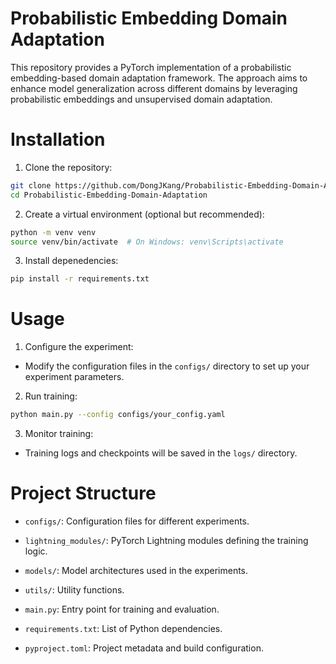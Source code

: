 # Probabilistic Embedding Domain Adaptation
This repository provides a PyTorch implementation of a probabilistic embedding-based domain adaptation framework. The approach aims to enhance model generalization across different domains by leveraging probabilistic embeddings and unsupervised domain adaptation.

# Installation

1. Clone the repository:

```bash
git clone https://github.com/DongJKang/Probabilistic-Embedding-Domain-Adaptation.git
cd Probabilistic-Embedding-Domain-Adaptation

```

2. Create a virtual environment (optional but recommended):
```bash
python -m venv venv
source venv/bin/activate  # On Windows: venv\Scripts\activate

```

3. Install depenedencies:
```bash
pip install -r requirements.txt

```

# Usage

1. Configure the experiment:
* Modify the configuration files in the `configs/` directory to set up your experiment parameters.

2. Run training:
```bash
python main.py --config configs/your_config.yaml

```

3. Monitor training:
* Training logs and checkpoints will be saved in the `logs/` directory.

# Project Structure

* `configs/`: Configuration files for different experiments.

* `lightning_modules/`: PyTorch Lightning modules defining the training logic.

* `models/`: Model architectures used in the experiments.

* `utils/`: Utility functions.

* `main.py`: Entry point for training and evaluation.

* `requirements.txt`: List of Python dependencies.

* `pyproject.toml`: Project metadata and build configuration.